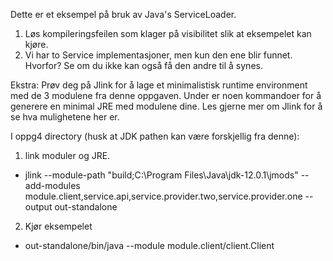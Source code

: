 Dette er et eksempel på bruk av Java's ServiceLoader.
1. Løs kompileringsfeilen som klager på visibilitet slik at eksempelet kan kjøre.
2. Vi har to Service implementasjoner, men kun den ene blir funnet. Hvorfor? Se om du ikke kan også få den andre til å synes.

Ekstra:
Prøv deg på Jlink for å lage et minimalistisk runtime environment med de 3 modulene fra denne oppgaven. Under er noen kommandoer for å generere en minimal JRE med modulene dine. Les gjerne mer om Jlink for å se hva mulighetene her er.

I oppg4 directory (husk at JDK pathen kan være forskjellig fra denne):

1. link moduler og JRE.
 - jlink --module-path "build;C:\Program Files\Java\jdk-12.0.1\jmods" --add-modules   module.client,service.api,service.provider.two,service.provider.one --output out-standalone

2. Kjør eksempelet
 - out-standalone/bin/java --module module.client/client.Client
